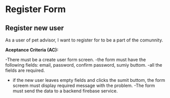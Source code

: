 # Register Form

## Register new user

As a user of pet advisor, I want to register for to be a part of the comunnity.

**Aceptance Criteria (AC):**

-There must be a create user form screen.
-the form must have the following fields: email, password, confirm password, sumiy buttom.
-all the fields are required.

- if the new user leaves empty fields and clicks the sumit buttom, the form screem must display required message with the problem.
  -The form must send the data to a backend firebase service.
